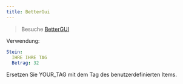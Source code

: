 ```yaml
---
title: BetterGui
---
```


> Besuche [BetterGUI](https://www.spigotmc.org/resources/75620/)

Verwendung:

```yaml
Stein:
  IHRE IHRE TAG
  Betrag: 32
```

Ersetzen Sie YOUR_TAG mit dem Tag des benutzerdefinierten Items.